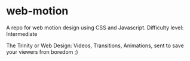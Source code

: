 # web-motion
A repo for web motion design using CSS and Javascript. Difficulty level: Intermediate

The Trinity or Web Design: Videos, Transitions, Animations, sent to save your viewers fron boredom ;)

